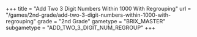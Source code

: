 +++
title = "Add Two 3 Digit Numbers Within 1000 With Regrouping"
url = "/games/2nd-grade/add-two-3-digit-numbers-within-1000-with-regrouping"
grade = "2nd Grade"
gametype = "BRIX_MASTER"
subgametype = "ADD_TWO_3_DIGIT_NUM_REGROUP"
+++